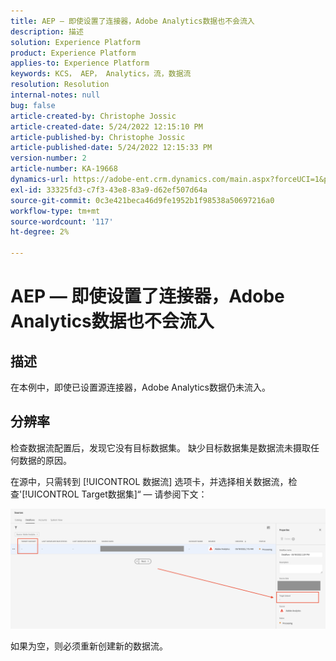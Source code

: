 ```yaml
---
title: AEP — 即使设置了连接器，Adobe Analytics数据也不会流入
description: 描述
solution: Experience Platform
product: Experience Platform
applies-to: Experience Platform
keywords: KCS， AEP， Analytics，流，数据流
resolution: Resolution
internal-notes: null
bug: false
article-created-by: Christophe Jossic
article-created-date: 5/24/2022 12:15:10 PM
article-published-by: Christophe Jossic
article-published-date: 5/24/2022 12:15:33 PM
version-number: 2
article-number: KA-19668
dynamics-url: https://adobe-ent.crm.dynamics.com/main.aspx?forceUCI=1&pagetype=entityrecord&etn=knowledgearticle&id=a9ac5123-5bdb-ec11-a7b6-0022480b01c6
exl-id: 33325fd3-c7f3-43e8-83a9-d62ef507d64a
source-git-commit: 0c3e421beca46d9fe1952b1f98538a50697216a0
workflow-type: tm+mt
source-wordcount: '117'
ht-degree: 2%

---
```


# AEP — 即使设置了连接器，Adobe Analytics数据也不会流入

## 描述


在本例中，即使已设置源连接器，Adobe Analytics数据仍未流入。


## 分辨率


检查数据流配置后，发现它没有目标数据集。 缺少目标数据集是数据流未摄取任何数据的原因。

在源中，只需转到 [!UICONTROL 数据流] 选项卡，并选择相关数据流，检查&#39;[!UICONTROL Target数据集]“ — 请参阅下文：

![](assets/6dcf5ee4-5adb-ec11-a7b6-0022480b01c6.png)



















如果为空，则必须重新创建新的数据流。
